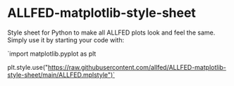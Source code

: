 # ALLFED-matplotlib-style-sheet
Style sheet for Python to make all ALLFED plots look and feel the same. Simply use it by starting your code with:

`import matplotlib.pyplot as plt


plt.style.use("https://raw.githubusercontent.com/allfed/ALLFED-matplotlib-style-sheet/main/ALLFED.mplstyle")`

